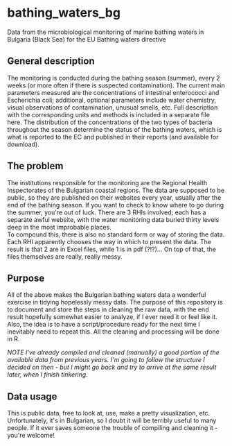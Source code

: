# bathing_waters_bg
Data from the microbiological monitoring of marine bathing waters in Bulgaria (Black Sea) for the EU Bathing waters directive

## General description
The monitoring is conducted during the bathing season (summer), every 2 weeks (or more often if there is suspected contamination). The current main parameters measured are the concentrations of intestinal enterococci and Escherichia coli; additional, optional parameters include water chemistry, visual observations of contamination, unusual smells, etc. Full description with the corresponding units and methods is included in a separate file here. The distribution of the concentrations of the two types of bacteria throughout the season determine the status of the bathing waters, which is what is reported to the EC and published in their reports (and available for download). 

## The problem
The institutions responsible for the monitoring are the Regional Health Inspectorates of the Bulgarian coastal regions. The data are supposed to be public, so they are published on their websites every year, usually after the end of the bathing season. If you want to check to know where to go during the summer, you're out of luck. There are 3 RHIs involved; each has a separate awful website, with the water monitoring data buried thirty levels deep in the most improbable places.  
To compound this, there is also no standard form or way of storing the data. Each RHI apparently chooses the way in which to present the data. The result is that 2 are in Excel files, while 1 is in pdf (?!?)... On top of that, the files themselves are really, really messy. 

## Purpose
All of the above makes the Bulgarian bathing waters data a wonderful exercise in tidying hopelessly messy data. The purpose of this repository is to document and store the steps in cleaning the raw data, with the end result hopefully somewhat easier to analyze, if I ever need it or feel like it. Also, the idea is to have a script/procedure ready for the next time I inevitably need to repeat this. All the cleaning and processing will be done in R.  

*NOTE I've already compiled and cleaned (manually) a good portion of the available data from previous years. I'm going to follow the structure I decided on then - but I might go back and try to arrive at the same result later, when I finish tinkering.*

## Data usage
This is public data, free to look at, use, make a pretty visualization, etc. Unfortunately, it's in Bulgarian, so I doubt it will be terribly useful to many people. If it ever saves someone the trouble of compiling and cleaning it - you're welcome! 

